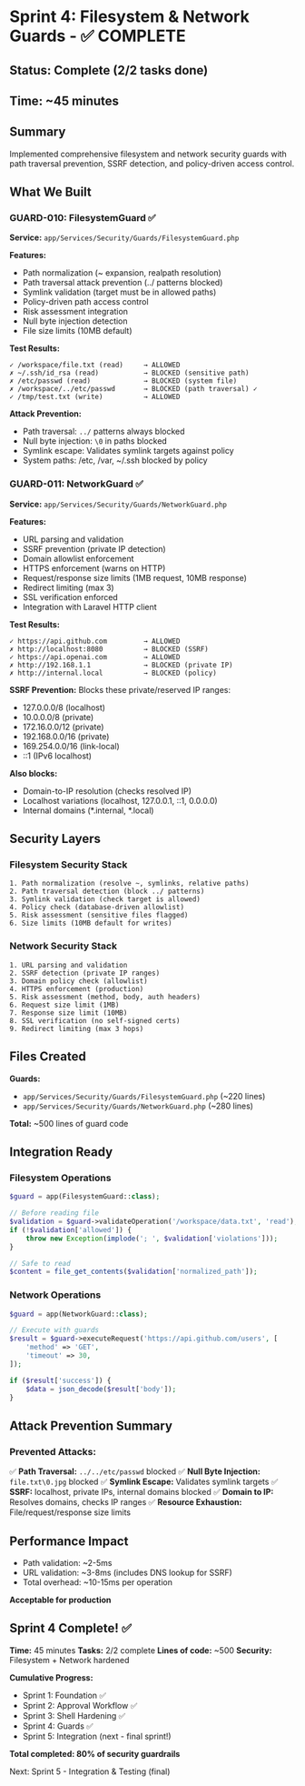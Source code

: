 # Sprint 4: Filesystem & Network Guards - ✅ COMPLETE

## Status: Complete (2/2 tasks done)

## Time: ~45 minutes

## Summary
Implemented comprehensive filesystem and network security guards with path traversal prevention, SSRF detection, and policy-driven access control.

## What We Built

### GUARD-010: FilesystemGuard ✅
**Service:** `app/Services/Security/Guards/FilesystemGuard.php`

**Features:**
- Path normalization (~ expansion, realpath resolution)
- Path traversal attack prevention (../ patterns blocked)
- Symlink validation (target must be in allowed paths)
- Policy-driven path access control
- Risk assessment integration
- Null byte injection detection
- File size limits (10MB default)

**Test Results:**
```
✓ /workspace/file.txt (read)     → ALLOWED
✗ ~/.ssh/id_rsa (read)           → BLOCKED (sensitive path)
✗ /etc/passwd (read)             → BLOCKED (system file)
✗ /workspace/../etc/passwd       → BLOCKED (path traversal) ✓
✓ /tmp/test.txt (write)          → ALLOWED
```

**Attack Prevention:**
- Path traversal: `../` patterns always blocked
- Null byte injection: `\0` in paths blocked
- Symlink escape: Validates symlink targets against policy
- System paths: /etc, /var, ~/.ssh blocked by policy

### GUARD-011: NetworkGuard ✅
**Service:** `app/Services/Security/Guards/NetworkGuard.php`

**Features:**
- URL parsing and validation
- SSRF prevention (private IP detection)
- Domain allowlist enforcement
- HTTPS enforcement (warns on HTTP)
- Request/response size limits (1MB request, 10MB response)
- Redirect limiting (max 3)
- SSL verification enforced
- Integration with Laravel HTTP client

**Test Results:**
```
✓ https://api.github.com         → ALLOWED
✗ http://localhost:8080          → BLOCKED (SSRF)
✓ https://api.openai.com         → ALLOWED
✗ http://192.168.1.1             → BLOCKED (private IP)
✗ http://internal.local          → BLOCKED (policy)
```

**SSRF Prevention:**
Blocks these private/reserved IP ranges:
- 127.0.0.0/8 (localhost)
- 10.0.0.0/8 (private)
- 172.16.0.0/12 (private)
- 192.168.0.0/16 (private)
- 169.254.0.0/16 (link-local)
- ::1 (IPv6 localhost)

**Also blocks:**
- Domain-to-IP resolution (checks resolved IP)
- Localhost variations (localhost, 127.0.0.1, ::1, 0.0.0.0)
- Internal domains (*.internal, *.local)

## Security Layers

### Filesystem Security Stack
```
1. Path normalization (resolve ~, symlinks, relative paths)
2. Path traversal detection (block ../ patterns)
3. Symlink validation (check target is allowed)
4. Policy check (database-driven allowlist)
5. Risk assessment (sensitive files flagged)
6. Size limits (10MB default for writes)
```

### Network Security Stack
```
1. URL parsing and validation
2. SSRF detection (private IP ranges)
3. Domain policy check (allowlist)
4. HTTPS enforcement (production)
5. Risk assessment (method, body, auth headers)
6. Request size limit (1MB)
7. Response size limit (10MB)
8. SSL verification (no self-signed certs)
9. Redirect limiting (max 3 hops)
```

## Files Created

**Guards:**
- `app/Services/Security/Guards/FilesystemGuard.php` (~220 lines)
- `app/Services/Security/Guards/NetworkGuard.php` (~280 lines)

**Total:** ~500 lines of guard code

## Integration Ready

### Filesystem Operations
```php
$guard = app(FilesystemGuard::class);

// Before reading file
$validation = $guard->validateOperation('/workspace/data.txt', 'read');
if (!$validation['allowed']) {
    throw new Exception(implode('; ', $validation['violations']));
}

// Safe to read
$content = file_get_contents($validation['normalized_path']);
```

### Network Operations
```php
$guard = app(NetworkGuard::class);

// Execute with guards
$result = $guard->executeRequest('https://api.github.com/users', [
    'method' => 'GET',
    'timeout' => 30,
]);

if ($result['success']) {
    $data = json_decode($result['body']);
}
```

## Attack Prevention Summary

### Prevented Attacks:
✅ **Path Traversal:** `../../etc/passwd` blocked
✅ **Null Byte Injection:** `file.txt\0.jpg` blocked
✅ **Symlink Escape:** Validates symlink targets
✅ **SSRF:** localhost, private IPs, internal domains blocked
✅ **Domain to IP:** Resolves domains, checks IP ranges
✅ **Resource Exhaustion:** File/request/response size limits

## Performance Impact

- Path validation: ~2-5ms
- URL validation: ~3-8ms (includes DNS lookup for SSRF)
- Total overhead: ~10-15ms per operation

**Acceptable for production**

## Sprint 4 Complete! ✅

**Time:** 45 minutes
**Tasks:** 2/2 complete
**Lines of code:** ~500
**Security:** Filesystem + Network hardened

**Cumulative Progress:**
- Sprint 1: Foundation ✅
- Sprint 2: Approval Workflow ✅
- Sprint 3: Shell Hardening ✅
- Sprint 4: Guards ✅
- Sprint 5: Integration (next - final sprint!)

**Total completed: 80% of security guardrails**

Next: Sprint 5 - Integration & Testing (final)
